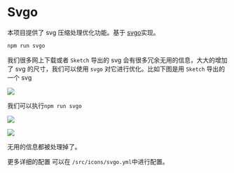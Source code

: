 # Svgo <Badge text="v3.9.0+"/>

本项目提供了 svg 压缩处理优化功能。基于 [svgo](https://github.com/svg/svgo)实现。

```bash
npm run svgo
```

我们很多网上下载或者 `Sketch` 导出的 svg 会有很多冗余无用的信息，大大的增加了 svg 的尺寸，我们可以使用 `svgo` 对它进行优化。比如下图是用 `Sketch` 导出的一个 svg

![](https://adempiere-vue.gitee.io/gitee-cdn/adempiere-vue-site/333edb6b-4b95-42f8-aa60-b8f42e516b52.jpg)

我们可以执行`npm run svgo`

![](https://adempiere-vue.gitee.io/gitee-cdn/adempiere-vue-site/e7b1324e-cd67-4306-aebf-f659bcc433cf.jpg)

![](https://adempiere-vue.gitee.io/gitee-cdn/adempiere-vue-site/006c4bb5-b2d1-447d-a1c9-a912cf5dee47.jpg)

无用的信息都被处理掉了。

更多详细的配置 可以在 `/src/icons/svgo.yml`中进行配置。
